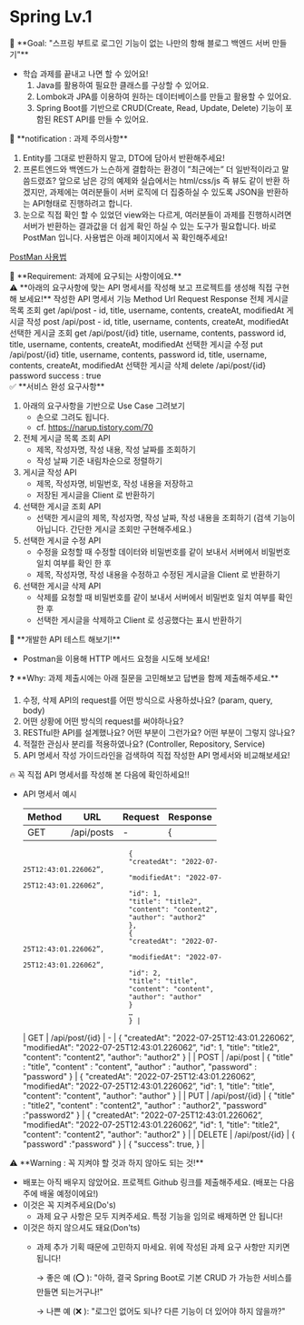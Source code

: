 # Spring Lv.1

<aside>
🏁 **Goal:  "스프링 부트로 로그인 기능이 없는 나만의 항해 블로그 백엔드 서버 만들기"**

</aside>

- 학습 과제를 끝내고 나면 할 수 있어요!
    1. Java를 활용하여 필요한 클래스를 구상할 수 있어요. 
    2. Lombok과 JPA를 이용하여 원하는 데이터베이스를 만들고 활용할 수 있어요. 
    3. Spring Boot를 기반으로 CRUD(Create, Read, Update, Delete) 기능이 포함된 REST API를 만들 수 있어요. 

<aside>
🤔 **notification : 과제 주의사항**

</aside>

1. Entity를 그대로 반환하지 말고, DTO에 담아서 반환해주세요! 
2. 프론트엔드와 백엔드가 느슨하게 결합하는 환경이 ”최근에는” 더 일반적이라고 말씀드렸죠? 앞으로 남은 강의 예제와 실습에서는 html/css/js 즉 뷰도 같이 반환 하겠지만, 과제에는 여러분들이 서버 로직에 더 집중하실 수 있도록 JSON을 반환하는 API형태로 진행하려고 합니다. 
3. 눈으로 직접 확인 할 수 있었던 view와는 다르게, 여러분들이 과제를 진행하시려면 서버가 반환하는 결과값을 더 쉽게 확인 하실 수 있는 도구가 필요합니다. 바로 PostMan 입니다. 사용법은 아래 페이지에서 꼭 확인해주세요! 

[PostMan 사용법](https://www.notion.so/PostMan-57dd606b5d9c49daa9f5240c487a2f13?pvs=21)

<aside>
🚩 **Requirement:  과제에 요구되는 사항이에요.**

</aside>

<aside>
⚠️ **아래의 요구사항에 맞는 API 명세서를 작성해 보고 프로젝트를 생성해 직접 구현해 보세요!**
    작성한 API 명세서
기능	Method	Url	Request	Response
전체 게시글 목록 조회	get	/api/post	-	id, title, username,
contents, createAt,
modifiedAt
게시글 작성	post	/api/post	-	id, title, username,
contents, createAt,
modifiedAt
선택한 게시글 조회	get	/api/post/{id}	title, username,
contents,
password	id, title, username,
contents, createAt,
modifiedAt
선택한 게시글 수정	put	/api/post/{id}	title, username,
contents,
password	id, title, username,
contents, createAt,
modifiedAt
선택한 게시글 삭제	delete	/api/post/{id}	password	success : true

</aside>

<aside>
✅ **서비스 완성 요구사항**

</aside>

1. 아래의 요구사항을 기반으로 Use Case 그려보기 
    - 손으로 그려도 됩니다.
    - cf. https://narup.tistory.com/70
2. 전체 게시글 목록 조회 API 
    - 제목, 작성자명, 작성 내용, 작성 날짜를 조회하기
    - 작성 날짜 기준 내림차순으로 정렬하기
3. 게시글 작성 API 
    - 제목, 작성자명, 비밀번호, 작성 내용을 저장하고
    - 저장된 게시글을 Client 로 반환하기
4. 선택한 게시글 조회 API 
    - 선택한 게시글의 제목, 작성자명, 작성 날짜, 작성 내용을 조회하기 
    (검색 기능이 아닙니다. 간단한 게시글 조회만 구현해주세요.)
5. 선택한 게시글 수정 API 
    - 수정을 요청할 때 수정할 데이터와 비밀번호를 같이 보내서 서버에서 비밀번호 일치 여부를 확인 한 후
    - 제목, 작성자명, 작성 내용을 수정하고 수정된 게시글을 Client 로 반환하기
6. 선택한 게시글 삭제 API 
    - 삭제를 요청할 때 비밀번호를 같이 보내서 서버에서 비밀번호 일치 여부를 확인 한 후
    - 선택한 게시글을 삭제하고 Client 로 성공했다는 표시 반환하기

<aside>
📌 **개발한 API 테스트 해보기!**

</aside>

- Postman을 이용해 HTTP 메서드 요청을 시도해 보세요!

<aside>
❓ **Why: 과제 제출시에는 아래 질문을 고민해보고 답변을 함께 제출해주세요.**

</aside>

1. 수정, 삭제 API의 request를 어떤 방식으로 사용하셨나요? (param, query, body)
2. 어떤 상황에 어떤 방식의 request를 써야하나요?
3. RESTful한 API를 설계했나요? 어떤 부분이 그런가요? 어떤 부분이 그렇지 않나요?
4. 적절한 관심사 분리를 적용하였나요? (Controller, Repository, Service)
5. API 명세서 작성 가이드라인을 검색하여 직접 작성한 API 명세서와 비교해보세요!

<aside>
🔥 꼭 직접 API 명세서를 작성해 본 다음에 확인하세요!!

</aside>

- API 명세서 예시
    
    
    | Method | URL | Request | Response |
    | --- | --- | --- | --- |
    | GET | /api/posts | - | {
                                {
                                "createdAt": "2022-07-25T12:43:01.226062”,
                                "modifiedAt": "2022-07-25T12:43:01.226062”,
                                "id": 1,
                                "title": "title2",
                                "content": "content2",
                                "author": "author2"
                                },
                                {
                                "createdAt": "2022-07-25T12:43:01.226062”,
                                "modifiedAt": "2022-07-25T12:43:01.226062”,
                                "id": 2,
                                "title": "title",
                                "content": "content",
                                "author": "author"
                                }
                                …
                                } |
    | GET | /api/post/{id} | - | {
    "createdAt": "2022-07-25T12:43:01.226062”,
    "modifiedAt": "2022-07-25T12:43:01.226062”,
    "id": 1,
    "title": "title2",
    "content": "content2",
    "author": "author2"
    } |
    | POST | /api/post | {
    "title" : "title",
    "content" : "content",
    "author" : "author",
    "password" : "password"
    } | {
    "createdAt": "2022-07-25T12:43:01.226062”,
    "modifiedAt": "2022-07-25T12:43:01.226062”,
    "id": 1,
    "title": "title",
    "content": "content",
    "author": "author"
    } |
    | PUT | /api/post/{id} | {
    "title" : "title2",
    "content" : "content2",
    "author" : "author2",
    "password" :"password2"
    } | {
    "createdAt": "2022-07-25T12:43:01.226062”,
    "modifiedAt": "2022-07-25T12:43:01.226062”,
    "id": 1,
    "title": "title2",
    "content": "content2",
    "author": "author2"
    } |
    | DELETE | /api/post/{id} | {
    "password" :"password"
    } | {
    "success": true,
    } |

<aside>
⚠️ **Warning : 꼭 지켜야 할 것과 하지 않아도 되는 것!**

</aside>

- 배포는 아직 배우지 않았어요. 프로젝트 Github 링크를 제출해주세요. (배포는 다음주에 배울 예정이에요!)
- 이것은 꼭 지켜주세요(Do's)
    - 과제 요구 사항은 모두 지켜주세요. 특정 기능을 임의로 배제하면 안 됩니다!
- 이것은 하지 않으셔도 돼요(Don'ts)
    - 과제 추가 기획 때문에 고민하지 마세요. 위에 작성된 과제 요구 사항만 지키면 됩니다!
        
        → 좋은 예 (⭕ ): "아하, 결국 Spring Boot로 기본 CRUD 가 가능한 서비스를 만들면 되는거구나!"
        
        → 나쁜 예 (❌ ): "로그인 없어도 되나? 다른 기능이 더 있어야 하지 않을까?"
